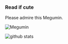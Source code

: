 ### Read if cute

Please admire this Megumin.

![Megumin](https://staging-media-1.discord.co/attachments/716465700964794368/716466232295030785/0f9e75ee9ddd5f8ba59cf8e2a9e0481c.jpg?width=496&height=400)

![github stats](https://github-readme-stats.vercel.app/api?username=meguminsama)
